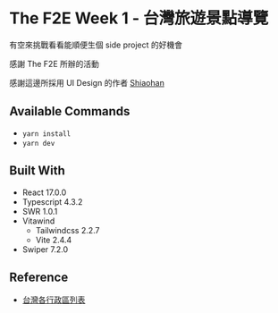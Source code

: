 # The F2E Week 1 - 台灣旅遊景點導覽

有空來挑戰看看能順便生個 side project 的好機會

感謝 The F2E 所辦的活動

感謝這邊所採用 UI Design 的作者 [Shiaohan](https://2021.thef2e.com/users/6296427084285739387)

## Available Commands

- `yarn install`
- `yarn dev`

## Built With

- React 17.0.0
- Typescript 4.3.2
- SWR 1.0.1
- Vitawind
  - Tailwindcss 2.2.7
  - Vite 2.4.4
- Swiper 7.2.0

## Reference

- [台灣各行政區列表](https://gist.github.com/vinta/079cb8d4da486f471365c31388ed1b85)
